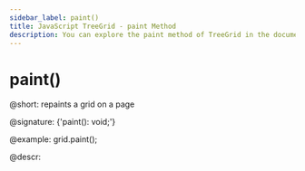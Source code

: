 ```yaml
---
sidebar_label: paint()
title: JavaScript TreeGrid - paint Method 
description: You can explore the paint method of TreeGrid in the documentation of the DHTMLX JavaScript UI library. Browse developer guides and API reference, try out code examples and live demos, and download a free 30-day evaluation version of DHTMLX Suite.
---
```


# paint()

@short: repaints a grid on a page

@signature: {'paint(): void;'}

@example:
grid.paint();

@descr:
